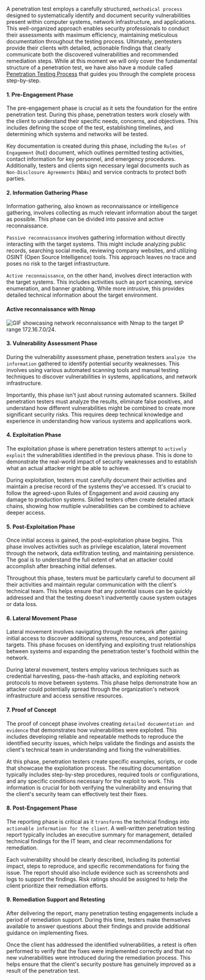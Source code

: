 A penetration test employs a carefully structured, `methodical process` designed to systematically identify and document security vulnerabilities present within computer systems, network infrastructure, and applications. This well-organized approach enables security professionals to conduct their assessments with maximum efficiency, maintaining meticulous documentation throughout the testing process. Ultimately, pentesters provide their clients with detailed, actionable findings that clearly communicate both the discovered vulnerabilities and recommended remediation steps. While at this moment we will only cover the fundamental structure of a penetration test, we have also have a module called [Penetration Testing Process](https://academy.hackthebox.com/module/details/90) that guides you through the complete process step-by-step.

#### 1. Pre-Engagement Phase

The pre-engagement phase is crucial as it sets the foundation for the entire penetration test. During this phase, penetration testers work closely with the client to understand their specific needs, concerns, and objectives. This includes defining the scope of the test, establishing timelines, and determining which systems and networks will be tested.

Key documentation is created during this phase, including the `Rules of Engagement` (`RoE`) document, which outlines permitted testing activities, contact information for key personnel, and emergency procedures. Additionally, testers and clients sign necessary legal documents such as `Non-Disclosure Agreements` (`NDAs`) and service contracts to protect both parties.

#### 2. Information Gathering Phase

Information gathering, also known as reconnaissance or intelligence gathering, involves collecting as much relevant information about the target as possible. This phase can be divided into passive and active reconnaissance.

`Passive reconnaissance` involves gathering information without directly interacting with the target systems. This might include analyzing public records, searching social media, reviewing company websites, and utilizing OSINT (Open Source Intelligence) tools. This approach leaves no trace and poses no risk to the target infrastructure.

`Active reconnaissance`, on the other hand, involves direct interaction with the target systems. This includes activities such as port scanning, service enumeration, and banner grabbing. While more intrusive, this provides detailed technical information about the target environment.

#### Active reconnaissance with Nmap

![GIF showcasing network reconnaissance with Nmap to the target IP range 172.16.7.0/24.](https://academy.hackthebox.com/storage/modules/295/nmap-recon.gif)

#### 3. Vulnerability Assessment Phase

During the vulnerability assessment phase, penetration testers `analyze the information` gathered to identify potential security weaknesses. This involves using various automated scanning tools and manual testing techniques to discover vulnerabilities in systems, applications, and network infrastructure.

Importantly, this phase isn't just about running automated scanners. Skilled penetration testers must analyze the results, eliminate false positives, and understand how different vulnerabilities might be combined to create more significant security risks. This requires deep technical knowledge and experience in understanding how various systems and applications work.

#### 4. Exploitation Phase

The exploitation phase is where penetration testers attempt to `actively exploit` the vulnerabilities identified in the previous phase. This is done to demonstrate the real-world impact of security weaknesses and to establish what an actual attacker might be able to achieve.

During exploitation, testers must carefully document their activities and maintain a precise record of the systems they've accessed. It's crucial to follow the agreed-upon Rules of Engagement and avoid causing any damage to production systems. Skilled testers often create detailed attack chains, showing how multiple vulnerabilities can be combined to achieve deeper access.

#### 5. Post-Exploitation Phase

Once initial access is gained, the post-exploitation phase begins. This phase involves activities such as privilege escalation, lateral movement through the network, data exfiltration testing, and maintaining persistence. The goal is to understand the full extent of what an attacker could accomplish after breaching initial defenses.

Throughout this phase, testers must be particularly careful to document all their activities and maintain regular communication with the client's technical team. This helps ensure that any potential issues can be quickly addressed and that the testing doesn't inadvertently cause system outages or data loss.

#### 6. Lateral Movement Phase

Lateral movement involves navigating through the network after gaining initial access to discover additional systems, resources, and potential targets. This phase focuses on identifying and exploiting trust relationships between systems and expanding the penetration tester's foothold within the network.

During lateral movement, testers employ various techniques such as credential harvesting, pass-the-hash attacks, and exploiting network protocols to move between systems. This phase helps demonstrate how an attacker could potentially spread through the organization's network infrastructure and access sensitive resources.

#### 7. Proof of Concept

The proof of concept phase involves creating `detailed documentation and evidence` that demonstrates how vulnerabilities were exploited. This includes developing reliable and repeatable methods to reproduce the identified security issues, which helps validate the findings and assists the client's technical team in understanding and fixing the vulnerabilities.

At this phase, penetration testers create specific examples, scripts, or code that showcase the exploitation process. The resulting documentation typically includes step-by-step procedures, required tools or configurations, and any specific conditions necessary for the exploit to work. This information is crucial for both verifying the vulnerability and ensuring that the client's security team can effectively test their fixes.

#### 8. Post-Engagement Phase

The reporting phase is critical as it `transforms` the technical findings into `actionable information for the client`. A well-written penetration testing report typically includes an executive summary for management, detailed technical findings for the IT team, and clear recommendations for remediation.

Each vulnerability should be clearly described, including its potential impact, steps to reproduce, and specific recommendations for fixing the issue. The report should also include evidence such as screenshots and logs to support the findings. Risk ratings should be assigned to help the client prioritize their remediation efforts.

#### 9. Remediation Support and Retesting

After delivering the report, many penetration testing engagements include a period of remediation support. During this time, testers make themselves available to answer questions about their findings and provide additional guidance on implementing fixes.

Once the client has addressed the identified vulnerabilities, a retest is often performed to verify that the fixes were implemented correctly and that no new vulnerabilities were introduced during the remediation process. This helps ensure that the client's security posture has genuinely improved as a result of the penetration test.